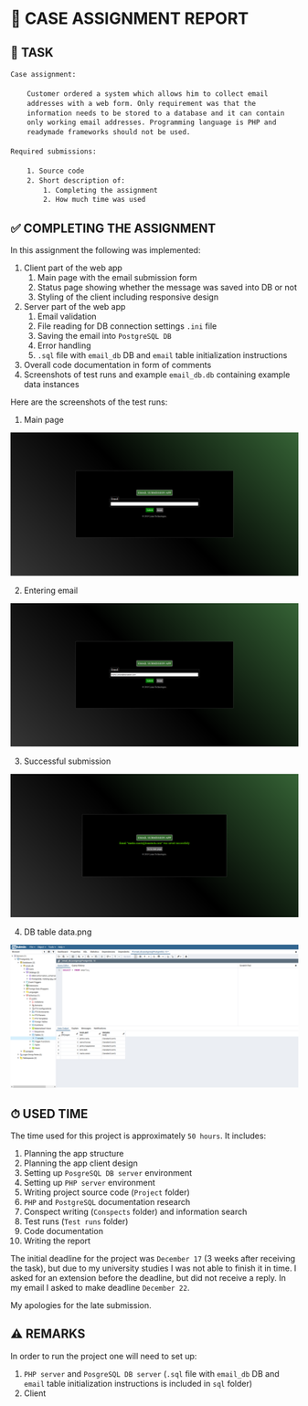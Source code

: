 # 📨 CASE ASSIGNMENT REPORT

## 📄 TASK

```txt
Case assignment:

    Customer ordered a system which allows him to collect email
    addresses with a web form. Only requirement was that the
    information needs to be stored to a database and it can contain
    only working email addresses. Programming language is PHP and
    readymade frameworks should not be used.

Required submissions:

    1. Source code
    2. Short description of:
        1. Completing the assignment
        2. How much time was used
```

## ✅ COMPLETING THE ASSIGNMENT

In this assignment the following was implemented:

1. Client part of the web app
   1. Main page with the email submission form
   2. Status page showing whether the message was saved into DB or not
   3. Styling of the client including responsive design
2. Server part of the web app
   1. Email validation
   2. File reading for DB connection settings `.ini` file
   3. Saving the email into `PostgreSQL DB`
   4. Error handling
   5. `.sql` file with `email_db` DB and `email` table initialization instructions
3. Overall code documentation in form of comments
4. Screenshots of test runs and example `email_db.db` containing example data instances

Here are the screenshots of the test runs:

1. Main page

![Main page](./Tests/1_Main_page.png)

2. Entering email

![Entering email](./Tests/2_Entering_email.png)

3. Successful submission

![Successful submission](./Tests/3_Successful_submission.png)

4. DB table data.png

![DB table data](./Tests/4_DB_table_data.png)

## ⏱ USED TIME

The time used for this project is approximately `50 hours`. It includes:

1. Planning the app structure
2. Planning the app client design
3. Setting up `PosgreSQL DB server` environment
4. Setting up `PHP server` environment
5. Writing project source code (`Project` folder)
6. `PHP` and `PostgreSQL` documentation research
7. Conspect writing (`Conspects` folder) and information search
8. Test runs (`Test runs` folder)
9. Code documentation
10. Writing the report

The initial deadline for the project was `December 17` (3 weeks after receiving the task), but due to my university studies I was not able to finish it in time. I asked for an extension before the deadline, but did not receive a reply. In my email I asked to make deadline `December 22`.  
  
My apologies for the late submission.

## ⚠️ REMARKS

In order to run the project one will need to set up:

1. `PHP server` and `PosgreSQL DB server` (`.sql` file with `email_db` DB and `email` table initialization instructions is included in `sql` folder)
2. Client
